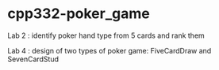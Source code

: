 # cpp332-poker_game

Lab 2 : identify poker hand type from 5 cards and rank them

Lab 4 : design of two types of poker game: FiveCardDraw and SevenCardStud

